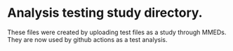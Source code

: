# Analysis testing study directory.

These files were created by uploading test files as a study through MMEDs. They are now used by github actions as a test analysis.
